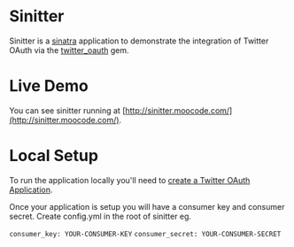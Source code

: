 Sinitter
========

Sinitter is a [sinatra](http://github.com/bmizerany/sinatra/tree/master) application to demonstrate the integration of Twitter OAuth via the [twitter_oauth](http://github.com/moomerman/twitter_oauth/tree/master) gem.

Live Demo
=========

You can see sinitter running at [http://sinitter.moocode.com/](http://sinitter.moocode.com/).

Local Setup
===========

To run the application locally you'll need to [create a Twitter OAuth Application](http://twitter.com/oauth_clients/new).

Once your application is setup you will have a consumer key and consumer secret.  Create config.yml in the root of sinitter eg.

`consumer_key: YOUR-CONSUMER-KEY`
`consumer_secret: YOUR-CONSUMER-SECRET`